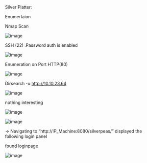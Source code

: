 Silver Platter:

Enumertaion 

Nmap Scan


![image](https://github.com/user-attachments/assets/50efb0ad-795a-4105-b2bb-9aa7b19eb575)

SSH (22)
.Password auth is enabled

![image](https://github.com/user-attachments/assets/98577ffa-f36f-46f0-9ec6-5080a61dc45e)

Enumeration on Port HTTP(80)

![image](https://github.com/user-attachments/assets/11400e06-cebc-4e76-98cd-0941fabb8b82)

Dirsearch -u http://10.10.23.64

![image](https://github.com/user-attachments/assets/5f7413b3-89ac-46c3-a3bd-2ecebd5aa079)

nothing interesting 

![image](https://github.com/user-attachments/assets/4bf09fd2-28b6-4ef1-b26f-14014dd85de3)

![image](https://github.com/user-attachments/assets/ad6e4cc5-6c22-4730-8a24-e04f45264352)


→ Navigating to “http://IP_Machine:8080/silverpeas/” displayed the following login panel 

found loginpage 

![image](https://github.com/user-attachments/assets/2d8d77e3-4fcc-4a8a-80e8-1d8ce81f2e2c)















